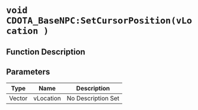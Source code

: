 # `void CDOTA_BaseNPC:SetCursorPosition(vLocation )`
## Function Description

## Parameters
Type|Name|Description
--|--|--
Vector|vLocation|No Description Set

